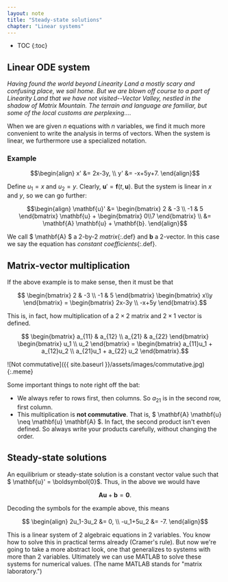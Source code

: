```yaml
---
layout: note
title: "Steady-state solutions" 
chapter: "Linear systems"
---
```

* TOC
{:toc}

## Linear ODE system

*Having found the world beyond Linearity Land a mostly scary and confusing place, we sail home. But we are blown off course to a part of Linearity Land that we have not visited--Vector Valley, nestled in the shadow of Matrix Mountain. The terrain and language are familiar, but some of the local customs are perplexing....*

When we are given $n$ equations with $n$ variables, we find it much more convenient to write the analysis in terms of vectors. When the system is linear, we furthermore use a specialized notation. 

### Example

$$\begin{align}
x' &= 2x-3y, \\
y' &= -x+5y+7.
\end{align}$$

Define $u_1=x$ and $u_2=y$. Clearly, $\mathbf{u}' = \mathbf{f}(t,\mathbf{u})$. But the system is linear in $x$ and $y$, so we can go further:

$$\begin{align}
\mathbf{u}' &= \begin{bmatrix} 2 & -3 \\ -1 & 5 \end{bmatrix} \mathbf{u} + \begin{bmatrix} 0\\7 \end{bmatrix} \\
&= \mathbf{A} \mathbf{u} + \mathbf{b}.
\end{align}$$

We call $ \mathbf{A} $ a 2-by-2 *matrix*{:.def} and $\mathbf{b}$ a 2-vector. In this case we say the equation has *constant coefficients*{:.def}. 

## Matrix-vector multiplication

If the above example is to make sense, then it must be that

$$ \begin{bmatrix} 2 & -3 \\ -1 & 5 \end{bmatrix} \begin{bmatrix} x\\y \end{bmatrix} =
\begin{bmatrix} 2x-3y \\ -x+5y  \end{bmatrix}.$$

This is, in fact, how multiplication of a $2\times 2$ matrix and $2\times 1$ vector is defined.

$$ \begin{bmatrix} a_{11} & a_{12} \\ a_{21} & a_{22} \end{bmatrix} \begin{bmatrix} u_1 \\ u_2 \end{bmatrix} =
\begin{bmatrix} a_{11}u_1 + a_{12}u_2  \\ a_{21}u_1 + a_{22} u_2  \end{bmatrix}.$$

![Not commutative]({{ site.baseurl }}/assets/images/commutative.jpg)
{:.meme}


Some important things to note right off the bat:

* We always refer to rows first, then columns. So $a_{21}$ is in the second row, first column.
* This multiplication is **not commutative**. That is, $ \mathbf{A} \mathbf{u} \neq \mathbf{u} \mathbf{A} $. In fact, the second product isn't even defined. So always write your products carefully, without changing the order.



## Steady-state solutions

An equilibrium or steady-state solution is a constant vector value such that $ \mathbf{u}' = \boldsymbol{0}$. Thus, in the above we would have

$$ \mathbf{A} \mathbf{u} + \mathbf{b} = \boldsymbol{0} .$$

Decoding the symbols for the example above, this means

$$ \begin{align}
2u_1-3u_2 &= 0, \\
-u_1+5u_2 &= -7.
\end{align}$$

This is a linear system of 2 algebraic equations in 2 variables. You know how to solve this in practical terms already (Cramer's rule). But now we're going to take a more abstract look, one that generalizes to systems with more than 2 variables. Ultimately we can use MATLAB to solve these systems for numerical values. (The name MATLAB stands for "matrix laboratory.") 
